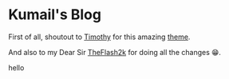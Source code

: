 # Kumail's Blog

First of all, shoutout to [Timothy](https://github.com/timlrx) for this amazing [theme](https://github.com/timlrx/tailwind-nextjs-starter-blog).

And also to my Dear Sir [TheFlash2k](https://github.com/theflash2k) for doing all the changes 😁.

hello 